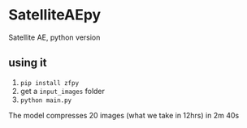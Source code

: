 # SatelliteAEpy
Satellite AE, python version

## using it

1. `pip install zfpy`
2. get a `input_images` folder
3. `python main.py`

The model compresses 20 images (what we take in 12hrs) in 2m 40s
